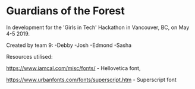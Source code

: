# Guardians of the Forest

In development for the 'Girls in Tech' Hackathon in Vancouver, BC, on May 4-5 2019.

Created by team 9:
-Debby
-Josh
-Edmond
-Sasha


Resources utilised:

https://www.iamcal.com/misc/fonts/ - Hellovetica font,

https://www.urbanfonts.com/fonts/superscript.htm - Superscript font


